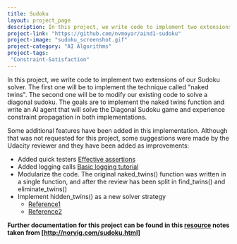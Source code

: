 ```yaml
---
title: Sudoku
layout: project_page
description: In this project, we write code to implement two extensions of our Sudoku solver. The first one will be to implement the technique called "naked twins". The second one will be to modify our existing code to solve a diagonal sudoku. The goals are to implement the naked twins function and write an AI agent that will solve the Diagonal Sudoku game and experience constraint propagation in both implementations. Some additional features have been added in this implementation. Although that was not requested for this project, some suggestions were made by the Udacity reviewer and they have been added as improvements. 
project-link: "https://github.com/nvmoyar/aind1-sudoku"
project-image: "sudoku_screenshot.gif"
project-category: "AI Algorithms"
project-tags:
 "Constraint-Satisfaction"
---
```


In this project, we write code to implement two extensions of our Sudoku solver. The first one will be to implement the technique called "naked twins". The second one will be to modify our existing code to solve a diagonal sudoku. The goals are to implement the naked twins function and write an AI agent that will solve the Diagonal Sudoku game and experience constraint propagation in both implementations. 

Some additional features have been added in this implementation. Although that was not requested for this project, some suggestions were made by the Udacity reviewer and they have been added as improvements: 

* Added quick testers [Effective assertions](https://wiki.python.org/moin/UsingAssertionsEffectively)
* Added logging calls [Basic logging tutorial](https://docs.python.org/3/howto/logging.html)
* Modularize the code. The original naked_twins() function was written in a single function, and after the review has been split in find_twins() and eliminate_twins()
* Implement hidden_twins() as a new solver strategy 
    * [Reference1](https://www.sudokuoftheday.com/techniques/hidden-pairs-triples/)
    * [Reference2](http://www.sudokudragon.com/tutorialhiddentwins.htm)

**Further documentation for this project can be found in this [resource](Solve_any_Sudoku_with_AI.ipynb) notes taken from [http://norvig.com/sudoku.html]**